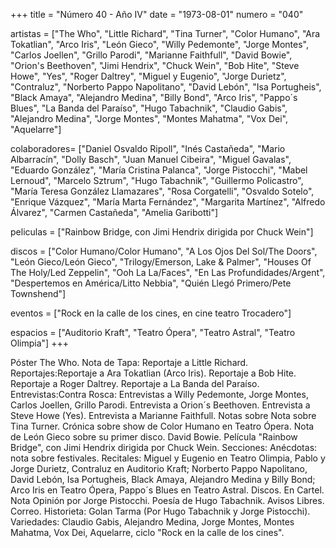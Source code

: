 +++
title = "Número 40 - Año IV"
date = "1973-08-01"
numero = "040"

artistas = ["The Who", "Little Richard", "Tina Turner", "Color Humano", "Ara Tokatlian", "Arco Iris", "León Gieco", "Willy Pedemonte", "Jorge Montes", "Carlos Joellen", "Grillo Parodi", "Marianne Faithfull", "David Bowie", "Orion's Beethoven", "Jimi Hendrix", "Chuck Wein", "Bob Hite", "Steve Howe", "Yes", "Roger Daltrey", "Miguel y Eugenio", "Jorge Durietz", "Contraluz", "Norberto Pappo Napolitano", "David Lebón", "Isa Portugheis", "Black Amaya", "Alejandro Medina", "Billy Bond", "Arco Iris", "Pappo´s Blues", "La Banda del Paraíso", "Hugo Tabachnik", "Claudio Gabis", "Alejandro Medina", "Jorge Montes", "Montes Mahatma", "Vox Dei", "Aquelarre"]

colaboradores= ["Daniel Osvaldo Ripoll", "Inés Castañeda", "Mario Albarracín", "Dolly Basch", "Juan Manuel Cibeira", "Miguel Gavalas", "Eduardo González", "María Cristina Palanca", "Jorge Pistocchi", "Mabel Lernoud", "Marcelo Sztrum", "Hugo Tabachnik", "Guillermo Policastro", "María Teresa González Llamazares", "Rosa Corgatelli", "Osvaldo Sotelo", "Enrique Vázquez", "María Marta Fernández", "Margarita Martínez", "Alfredo Álvarez", "Carmen Castañeda", "Amelia Garibotti"]

peliculas = ["Rainbow Bridge, con Jimi Hendrix dirigida por Chuck Wein"]

discos = ["Color Humano/Color Humano", "A Los Ojos Del Sol/The Doors", "León Gieco/León Gieco", "Trilogy/Emerson, Lake & Palmer", "Houses Of The Holy/Led Zeppelin", "Ooh La La/Faces", "En Las Profundidades/Argent", "Despertemos en América/Litto Nebbia", "Quién Llegó Primero/Pete Townshend"]

eventos = ["Rock en la calle de los cines, en cine teatro Trocadero"]

espacios = ["Auditorio Kraft", "Teatro Ópera", "Teatro Astral", "Teatro Olimpia"]
+++

Póster The Who. 
Nota de Tapa: Reportaje a Little Richard. 
Reportajes:Reportaje a Ara Tokatlian (Arco Iris). Reportaje a Bob Hite. Reportaje a Roger Daltrey.  Reportaje a La Banda del Paraíso. 
Entrevistas:Contra Rosca: Entrevistas a Willy Pedemonte, Jorge Montes, Carlos Joellen, Grillo Parodi. Entrevista a Orion´s Beethoven. Entrevista a Steve Howe (Yes).
Entrevista a Marianne Faithfull.
Notas sobre
Nota sobre Tina Turner.
Crónica sobre show de Color Humano en Teatro Ópera.
Nota de León Gieco sobre su primer disco. 
David Bowie. 
Película "Rainbow Bridge", con Jimi Hendrix dirigida por Chuck Wein.
Secciones:
Anécdotas: nota sobre festivales.
Recitales: Miguel y Eugenio en Teatro Olimpia, Pablo y Jorge Durietz, Contraluz en Auditorio Kraft; Norberto Pappo Napolitano, David Lebón, Isa Portugheis, Black Amaya, Alejandro Medina y Billy Bond; Arco Iris en Teatro Ópera, Pappo´s Blues en Teatro Astral.
Discos. En Cartel.
Nota Opinión por Jorge Pistocchi. 
Poesía de Hugo Tabachnik. Avisos Libres. Correo. Historieta: Golan Tarma (Por Hugo Tabachnik y Jorge Pistocchi). Variedades: Claudio Gabis, Alejandro Medina, Jorge Montes, Montes Mahatma, Vox Dei, Aquelarre, ciclo "Rock en la calle de los cines". 

